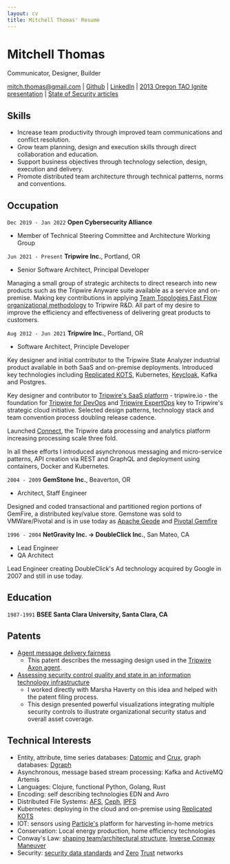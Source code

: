 ```yaml
---
layout: cv
title: Mitchell Thomas' Resume
---
```

# Mitchell Thomas
Communicator, Designer, Builder


<div id="webaddress">
<a href="mailto:mitch.thomas@gmail.com">mitch.thomas@gmail.com</a>
| <a href="http://github.com/MitchellJThomas">Github</a> | <a href="https://www.linkedin.com/in/mitch-thomas-7b7644/">LinkedIn</a> | <a href="https://www.youtube.com/watch?v=G2c5VY_IIU4">2013 Oregon TAO Ignite presentation</a> | <a href="https://www.tripwire.com/state-of-security/contributors/mitch-thomas/">State of Security articles</a>
</div>

## Skills
 -  Increase team productivity through improved team communications and conflict resolution.
 -  Grow team planning, design and execution skills through direct collaboration and education.
 -  Support business objectives through technology selection, design, execution and delivery.
 -  Promote distributed team architecture through technical patterns, norms and conventions.

## Occupation

`Dec 2019 - Jan 2022`
__Open Cybersecurity Alliance__

 - Member of Technical Steering Committee and Architecture Working
   Group

`Jun 2021 - Present`
__Tripwire Inc.__, Portland, OR

 - Senior Software Architect, Principal Developer

Managing a small group of strategic architects to direct research into
new products such as the Tripwire Anyware suite available as a service
and on-premise. Making key contributions in applying <a
href="https://teamtopologies.com/">Team Topologies Fast Flow
organizational methodology</a> to Tripwire R&D. All part of my desire
to improve the efficiency and effectiveness of delivering great
products to customers.

`Aug 2012 - Jun 2021`
__Tripwire Inc.__, Portland, OR

 - Software Architect, Principle Developer

Key designer and initial contributor to the Tripwire State Analyzer industrial
product available in both SaaS and on-premise deployments. Introduced key technologies including <a
href="https://kots.io/">Replicated KOTS</a>, Kubernetes, <a href="https://www.keycloak.org/">Keycloak</a>,
Kafka and Postgres.

Key designer and contributor to <a href="https://www.tripwire.com/solutions/saas-solutions">Tripwire's SaaS platform</a> -
tripwire.io - the foundation for <a href="https://www.tripwire.com/products/tripwire-for-devops">Tripwire for
DevOps</a> and <a
href="https://www.tripwire.com/products/tripwire-expertops">Tripwire
ExpertOps</a> key to Tripwire's strategic cloud initiative. Selected
design patterns, technology stack and team convention process doubling release cadence.

Launched <a
href="https://www.tripwire.com/products/tripwire-connect">Connect</a>,
the Tripwire data processing and analytics platform increasing
processing scale three fold.

In all these efforts I introduced asynchronous messaging and micro-service patterns,
API creation via REST and GraphQL and deployment using containers,
Docker and Kubernetes.

`2004 - 2009`
__GemStone Inc.__, Beaverton, OR

 - Architect, Staff Engineer

Designed and coded transactional and partitioned region portions of
GemFire, a distributed key/value store. Gemstone was sold to
VMWare/Pivotal and is in use today as <a
href="https://geode.apache.org/">Apache Geode</a> and <a
href="https://www.vmware.com/products/pivotal-gemfire.html">Pivotal
Gemfire</a>

`1996 - 2004`
__NetGravity Inc. -> DoubleClick Inc.__, San Mateo, CA

 - Lead Engineer
 - QA Architect

Lead Engineer creating DoubleClick's Ad technology acquired by Google
in 2007 and still in use today.

## Education

`1987-1991`
__BSEE Santa Clara University, Santa Clara, CA__


## Patents
  - [Agent message delivery fairness](https://patents.google.com/patent/US10313257B1/en?oq=10%2c313%2c257)
     - This patent describes the messaging design used in the [Tripwire Axon agent](https://www.tripwire.com/products/tripwire-enterprise/tripwire-axon-one-platform-for-endpoint-intelligence-register).
  - [Assessing security control quality and state in an information technology infrastructure](https://patents.google.com/patent/US9992230B1/en?oq=9%2c992%2c230)
	 - I worked directly with Marsha Haverty on this idea and helped
       with the patent filing process.
	 - This design presented powerful visualizations integrating
       multiple security controls to illustrate organizational
       security status and overall asset coverage.

## Technical Interests

- Entity, attribute, time series databases: <a
  href="https://www.datomic.com/">Datomic</a> and <a
  href="https://opencrux.com/">Crux</a>, graph databases: <a href="https://github.com/dgraph-io/dgraph">Dgraph</a>
- Asynchronous, message based stream processing: Kafka and ActiveMQ Artemis
- Languages: Clojure, functional Python, Golang, Rust
- Encoding: self describing technologies EDN and Avro
- Distributed File Systems: <a href="https://www.openafs.org/">AFS</a>, <a href="https://ceph.io/">Ceph</a>, <a href="https://www.ipfs.com/">IPFS</a>
- Kubernetes: deploying in the cloud and on-premise using <a href="https://kots.io/">Replicated KOTS</a>
- IOT: sensors using <a href="https://www.particle.io/">Particle's<a/> platform for harvesting in-home metrics
- Conservation: Local energy production, home efficiency technologies
- Conway's Law: <a href="https://teamtopologies.com/">shaping
  team/architectural structure</a>, <a
  href="https://www.thoughtworks.com/radar/techniques/inverse-conway-maneuver">Inverse Conway Maneuver</a>
- Security: <a href="https://opencybersecurityalliance.org/">security data standards</a> and <a href="https://nvlpubs.nist.gov/nistpubs/SpecialPublications/NIST.SP.800-207-draft2.pdf">Zero</a> <a href="https://www.hashicorp.com/resources/how-zero-trust-networking/">Trust</a> networks


<!-- ### Footer

Last updated: May 2022 -->
